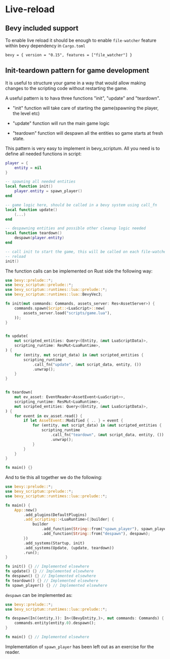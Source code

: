 # Live-reload

## Bevy included support

To enable live reload it should be enough to enable `file-watcher` feature
within bevy dependency in `Cargo.toml`

```
bevy = { version = "0.15", features = ["file_watcher"] }
```

## Init-teardown pattern for game development

It is useful to structure your game in a way that would allow making changes to
the scripting code without restarting the game.

A useful pattern is to hava three functions "init", "update" and "teardown".

- "init" function will take care of starting the game(spawning the player, the level etc)

- "update" function will run the main game logic

- "teardown" function will despawn all the entities so game starts at fresh state.

This pattern is very easy to implement in bevy_scriptum. All you need is to define all needed functions
in script:

```lua
player = {
    entity = nil
}

-- spawning all needed entities
local function init()
	player.entity = spawn_player()
end

-- game logic here, should be called in a bevy system using call_fn
local function update()
    (...)
end

-- despawning entities and possible other cleanup logic needed
local function teardown()
	despawn(player.entity)
end

-- call init to start the game, this will be called on each file-watcher script
-- reload
init()
```

The function calls can be implemented on Rust side the following way:

```rust
use bevy::prelude::*;
use bevy_scriptum::prelude::*;
use bevy_scriptum::runtimes::lua::prelude::*;
use bevy_scriptum::runtimes::lua::BevyVec3;

fn init(mut commands: Commands, assets_server: Res<AssetServer>) {
    commands.spawn(Script::<LuaScript>::new(
        assets_server.load("scripts/game.lua"),
    ));
}


fn update(
    mut scripted_entities: Query<(Entity, &mut LuaScriptData)>,
    scripting_runtime: ResMut<LuaRuntime>,
) {
    for (entity, mut script_data) in &mut scripted_entities {
        scripting_runtime
            .call_fn("update", &mut script_data, entity, ())
            .unwrap();
    }
}


fn teardown(
    mut ev_asset: EventReader<AssetEvent<LuaScript>>,
    scripting_runtime: ResMut<LuaRuntime>,
    mut scripted_entities: Query<(Entity, &mut LuaScriptData)>,
) {
    for event in ev_asset.read() {
        if let AssetEvent::Modified { .. } = event {
            for (entity, mut script_data) in &mut scripted_entities {
                scripting_runtime
                    .call_fn("teardown", &mut script_data, entity, ())
                    .unwrap();
            }
        }
    }
}

fn main() {}
```

And to tie this all together we do the following:

```rust
use bevy::prelude::*;
use bevy_scriptum::prelude::*;
use bevy_scriptum::runtimes::lua::prelude::*;

fn main() {
    App::new()
        .add_plugins(DefaultPlugins)
        .add_scripting::<LuaRuntime>(|builder| {
            builder
                .add_function(String::from("spawn_player"), spawn_player)
                .add_function(String::from("despawn"), despawn);
        })
        .add_systems(Startup, init)
        .add_systems(Update, (update, teardown))
        .run();
}

fn init() {} // Implemented elsewhere
fn update() {} // Implemented elsewhere
fn despawn() {} // Implemented elsewhere
fn teardown() {} // Implemented elsewhere
fn spawn_player() {} // Implemented elsewhere
```

`despawn` can be implemented as:

```rust
use bevy::prelude::*;
use bevy_scriptum::runtimes::lua::prelude::*;

fn despawn(In((entity,)): In<(BevyEntity,)>, mut commands: Commands) {
    commands.entity(entity.0).despawn();
}

fn main() {} // Implemented elsewhere
```

Implementation of `spawn_player` has been left out as an exercise for the reader.
